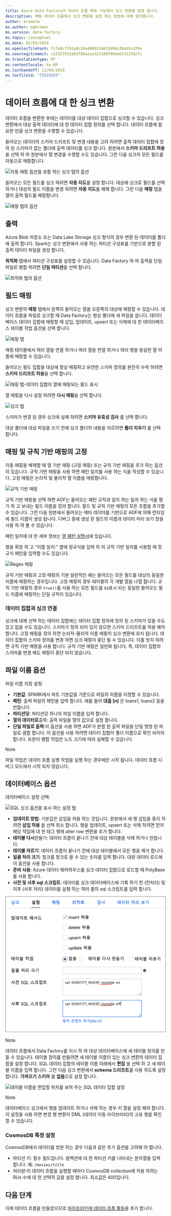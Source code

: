 ```yaml
---
title: Azure Data Factory의 데이터 흐름 매핑 기능에서 싱크 변환을 설정 합니다.
description: 매핑 데이터 흐름에서 싱크 변환을 설정 하는 방법에 대해 알아봅니다.
author: kromerm
ms.author: makromer
ms.service: data-factory
ms.topic: conceptual
ms.date: 02/03/2019
ms.openlocfilehash: 7cfe0cf291e8c39a4600234632090c39ab5cd78e
ms.sourcegitcommit: c22327552d62f88aeaa321189f9b9a631525027c
ms.translationtype: MT
ms.contentlocale: ko-KR
ms.lasthandoff: 11/04/2019
ms.locfileid: "73519325"
---
```

# <a name="sink-transformation-for-a-data-flow"></a>데이터 흐름에 대 한 싱크 변환

데이터 흐름을 변환한 후에는 데이터를 대상 데이터 집합으로 싱크할 수 있습니다. 싱크 변환에서 대상 출력 데이터에 대 한 데이터 집합 정의를 선택 합니다. 데이터 흐름에 필요한 만큼 싱크 변환을 수행할 수 있습니다.

들어오는 데이터의 스키마 드리프트 및 변경 내용을 고려 하려면 출력 데이터 집합에 정의 된 스키마가 없는 폴더에 출력 데이터를 싱크 합니다. 원본에서 **스키마 드리프트 허용** 을 선택 하 여 원본에서 열 변경을 수행할 수도 있습니다. 그런 다음 싱크의 모든 필드를 자동으로 매핑합니다.

![자동 매핑 옵션을 포함 하는 싱크 탭의 옵션](media/data-flow/sink1.png "싱크 1")

들어오는 모든 필드를 싱크 하려면 **자동 지도**를 설정 합니다. 대상에 싱크로 필드를 선택 하거나 대상의 필드 이름을 변경 하려면 **자동 지도**를 해제 합니다. 그런 다음 **매핑** 탭을 열어 출력 필드를 매핑합니다.

![매핑 탭의 옵션](media/data-flow/sink2.png "싱크 2")

## <a name="output"></a>출력 
Azure Blob 저장소 또는 Data Lake Storage 싱크 형식의 경우 변환 된 데이터를 폴더에 출력 합니다. Spark는 싱크 변환에서 사용 하는 파티션 구성표를 기반으로 분할 된 출력 데이터 파일을 생성 합니다. 

**최적화** 탭에서 파티션 구성표를 설정할 수 있습니다. Data Factory 하 여 출력을 단일 파일로 병합 하려면 **단일 파티션**을 선택 합니다.

![최적화 탭의 옵션](media/data-flow/opt001.png "싱크 옵션")

## <a name="field-mapping"></a>필드 매핑
싱크 변환의 **매핑** 탭에서 왼쪽의 들어오는 열을 오른쪽의 대상에 매핑할 수 있습니다. 데이터 흐름을 파일로 싱크할 때 Data Factory는 항상 폴더에 새 파일을 씁니다. 데이터베이스 데이터 집합에 매핑할 때 삽입, 업데이트, upsert 또는 삭제에 대 한 데이터베이스 테이블 작업 옵션을 선택 합니다.

![매핑 탭](media/data-flow/sink2.png "Sinks")

매핑 테이블에서 여러 열을 연결 하거나 여러 열을 연결 하거나 여러 행을 동일한 열 이름에 매핑할 수 있습니다.

들어오는 필드 집합을 대상에 항상 매핑하고 유연한 스키마 정의를 완전히 수락 하려면 **스키마 드리프트 허용**을 선택 합니다.

![매핑 탭-데이터 집합의 열에 매핑되는 필드 표시](media/data-flow/multi1.png "여러 옵션")

열 매핑을 다시 설정 하려면 **다시 매핑**을 선택 합니다.

![싱크 탭](media/data-flow/sink1.png "싱크 1")

스키마가 변경 된 경우 싱크에 실패 하려면 **스키마 유효성 검사** 를 선택 합니다.

대상 폴더에 대상 파일을 쓰기 전에 싱크 폴더의 내용을 자르려면 **폴더 지우기** 를 선택 합니다.

## <a name="fixed-mapping-vs-rule-based-mapping"></a>매핑 및 규칙 기반 매핑의 고정
자동 매핑을 해제할 때 열 기반 매핑 (고정 매핑) 또는 규칙 기반 매핑을 추가 하는 옵션이 있습니다. 규칙 기반 매핑을 사용 하면 패턴 일치를 사용 하는 식을 작성할 수 있습니다. 고정 매핑은 논리적 및 물리적 열 이름을 매핑합니다.

![규칙 기반 매핑](media/data-flow/rules4.png "규칙 기반 매핑")

규칙 기반 매핑을 선택 하면 ADF는 들어오는 패턴 규칙과 일치 하는 일치 하는 식을 평가 하 고 보내는 필드 이름을 정의 합니다. 필드 및 규칙 기반 매핑의 모든 조합을 추가할 수 있습니다. 그런 다음 원본에서 들어오는 메타 데이터를 기반으로 ADF에 의해 런타임에 필드 이름이 생성 됩니다. 디버그 중에 생성 된 필드의 이름과 데이터 미리 보기 창을 사용 하 여 볼 수 있습니다.

패턴 일치에 대 한 세부 정보는 [열 패턴 설명서](concepts-data-flow-column-pattern.md)에 있습니다.

행을 확장 하 고 "이름 일치:" 옆에 정규식을 입력 하 여 규칙 기반 일치를 사용할 때 정규식 패턴을 입력할 수도 있습니다.

![Regex 매핑](media/data-flow/scdt1g4.png "Regex 매핑")

규칙 기반 매핑과 고정 매핑의 기본 일반적인 예는 들어오는 모든 필드를 대상의 동일한 이름에 매핑하는 경우입니다. 고정 매핑의 경우 테이블의 각 개별 열을 나열 합니다. 규칙 기반 매핑의 경우 ```true()```를 사용 하는 모든 필드를 ```$$```표시 되는 동일한 들어오는 필드 이름에 매핑하는 단일 규칙이 있습니다.

### <a name="sink-association-with-dataset"></a>데이터 집합과 싱크 연결

싱크에 대해 선택 하는 데이터 집합에는 데이터 집합 정의에 정의 된 스키마가 있을 수도 있고 없을 수도 있습니다. 스키마가 정의 되어 있지 않으면 스키마 드리프트를 허용 해야 합니다. 고정 매핑을 정의 하면 논리적-물리적 이름 매핑이 싱크 변환에 유지 됩니다. 데이터 집합의 스키마 정의를 변경 하면 싱크 매핑이 중단 될 수 있습니다. 이를 방지 하려면 규칙 기반 매핑을 사용 합니다. 규칙 기반 매핑은 일반화 됩니다. 즉, 데이터 집합의 스키마를 변경 해도 매핑이 중단 되지 않습니다.

## <a name="file-name-options"></a>파일 이름 옵션

파일 이름 지정 설정: 

   * **기본값**: SPARK에서 파트 기본값을 기준으로 파일의 이름을 지정할 수 있습니다.
   * **패턴**: 출력 파일의 패턴을 입력 합니다. 예를 들어 **대출 [n]** 은 loans1, loans2 등을 만듭니다.
   * **파티션당**: 파티션당 하나의 파일 이름을 입력 합니다.
   * **열의 데이터로**출력: 출력 파일을 열의 값으로 설정 합니다.
   * **단일 파일로 출력**:이 옵션을 사용 하면 ADF가 분할 된 출력 파일을 단일 명명 된 파일로 결합 합니다. 이 옵션을 사용 하려면 데이터 집합이 폴더 이름으로 확인 되어야 합니다. 또한이 병합 작업은 노드 크기에 따라 실패할 수 있습니다.

> [!NOTE]
> 파일 작업은 데이터 흐름 실행 작업을 실행 하는 경우에만 시작 됩니다. 데이터 흐름 디버그 모드에서 시작 되지 않습니다.

## <a name="database-options"></a>데이터베이스 옵션

데이터베이스 설정 선택:

![SQL 싱크 옵션을 표시 하는 설정 탭](media/data-flow/alter-row2.png "SQL 옵션")

* **업데이트 방법**: 기본값은 삽입을 허용 하는 것입니다. 원본에서 새 행 삽입을 중지 하려면 **삽입 허용** 을 선택 취소 합니다. 행을 업데이트, upsert 또는 삭제 하려면 먼저 해당 작업에 대 한 태그 행에 alter row 변환을 추가 합니다. 
* **테이블 다시**만들기: 데이터 흐름이 끝나기 전에 대상 테이블을 삭제 하거나 만듭니다.
* **테이블 자르기**: 데이터 흐름이 끝나기 전에 대상 테이블에서 모든 행을 제거 합니다.
* **일괄 처리 크기**: 청크를 청크로 쓸 수 있는 숫자를 입력 합니다. 대량 데이터 로드에이 옵션을 사용 합니다. 
* **준비 사용**: Azure 데이터 웨어하우스를 싱크 데이터 집합으로 로드할 때 PolyBase를 사용 합니다.
* **사전 및 사후 sql 스크립트**: 데이터를 싱크 데이터베이스에 기록 하기 전 (전처리) 및 이후 (사후 처리) 데이터를 실행 하는 여러 줄의 sql 스크립트를 입력 합니다.

![사전 및 사후 SQL 처리 스크립트](media/data-flow/prepost1.png "SQL 처리 스크립트")

> [!NOTE]
> 데이터 흐름에서 Data Factory를 지시 하 여 대상 데이터베이스에 새 테이블 정의를 만들 수 있습니다. 테이블 정의를 만들려면 새 테이블 이름이 있는 싱크 변환의 데이터 집합을 설정 합니다. SQL 데이터 집합의 테이블 이름 아래에서 **편집** 을 선택 하 고 새 테이블 이름을 입력 합니다. 그런 다음 싱크 변환에서 **schema 드리프트**를 사용 하도록 설정 합니다. **가져오기 스키마** 를 **없음**으로 설정 합니다.

![테이블 이름을 편집할 위치를 보여 주는 SQL 데이터 집합 설정](media/data-flow/dataset2.png "SQL 스키마")

> [!NOTE]
> 데이터베이스 싱크에서 행을 업데이트 하거나 삭제 하는 경우 키 열을 설정 해야 합니다. 이 설정을 사용 하면 변경 행 변환이 DML (데이터 이동 라이브러리)의 고유 행을 확인할 수 있습니다.

### <a name="cosmosdb-specific-settings"></a>CosmosDB 특정 설정

CosmosDB에서 데이터를 방문 하는 경우 다음과 같은 추가 옵션을 고려해 야 합니다.

* 파티션 키: 필수 필드입니다. 컬렉션에 대 한 파티션 키를 나타내는 문자열을 입력 합니다. 예: ```/movies/title```
* 처리량:이 데이터 흐름을 실행할 때마다 CosmosDB collection에 적용 하려는 RUs 수에 대 한 선택적 값을 설정 합니다. 최소값은 400입니다.

## <a name="next-steps"></a>다음 단계
이제 데이터 흐름을 만들었으므로 [파이프라인에 데이터 흐름 활동](concepts-data-flow-overview.md)을 추가 합니다.
